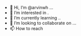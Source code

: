 - 👋 Hi, I’m @arvinwh ...
- 👀 I’m interested in .
- 🌱 I’m currently learning ..
- 💞️ I’m looking to collaborate on ...
- 📫 How to reach 

<!---
arvinwh/arvinwh is a ✨ special ✨ repository because its `README.md` (this file) appears on your GitHub profile.
You can click the Preview link to take a look at your changes.
--->
